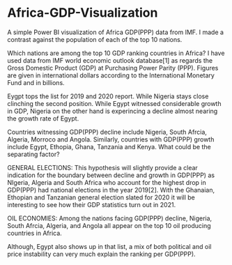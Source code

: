 # Africa-GDP-Visualization
A simple Power BI visualization of Africa GDP(PPP) data from IMF. I made a contrast against the population of each of the top 10 nations.

Which nations are among the top 10 GDP ranking countries in Africa? I have used data from IMF world economic outlook database[1] as regards the Gross Domestic Product (GDP) at Purchasing Power Parity (PPP). Figures are given in international dollars according to the International Monetary Fund and in billions. 

Eygpt tops the list for 2019 and 2020 report. While Nigeria stays close clinching the second position. While Egypt witnessed considerable growth in GDP, Nigeria on the other hand is experincing a decline almost nearing the growth rate of Egypt. 

Countries witnessing GDP(PPP) decline include Nigeria, South Afrcia, Algeria, Morroco and Angola. Similarly, countries with GDP(PPP) growth include Egypt, Ethopia, Ghana, Tanzania and Kenya. What could be the separating factor? 

GENERAL ELECTIONS: This hypothesis will slightly provide a clear indication for the boundary between decline and growth in GDP(PPP) as  NIgeria, Algeria and South Africa who account for the highest drop in GDP(PPP) had national elections in the year 2019[2]. With the Ghanaian, Ethopian and Tanzanian general election slated for 2020 it will be interesting to see how their GDP statistics turn out in 2021.

OIL ECONOMIES: Among the nations facing GDP(PPP) decline, Nigeria, South Afrcia, Algeria, and Angola all appear on the top 10 oil producing countries in Africa. 

Although, Egypt also shows up in that list, a mix of both political and oil price instability can very much explain the ranking per GDP(PPP).

